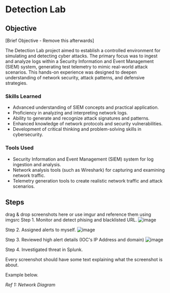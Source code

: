 # Detection Lab

## Objective
[Brief Objective - Remove this afterwards]

The Detection Lab project aimed to establish a controlled environment for simulating and detecting cyber attacks. The primary focus was to ingest and analyze logs within a Security Information and Event Management (SIEM) system, generating test telemetry to mimic real-world attack scenarios. This hands-on experience was designed to deepen understanding of network security, attack patterns, and defensive strategies.

### Skills Learned


- Advanced understanding of SIEM concepts and practical application.
- Proficiency in analyzing and interpreting network logs.
- Ability to generate and recognize attack signatures and patterns.
- Enhanced knowledge of network protocols and security vulnerabilities.
- Development of critical thinking and problem-solving skills in cybersecurity.

### Tools Used


- Security Information and Event Management (SIEM) system for log ingestion and analysis.
- Network analysis tools (such as Wireshark) for capturing and examining network traffic.
- Telemetry generation tools to create realistic network traffic and attack scenarios.

## Steps
drag & drop screenshots here or use imgur and reference them using imgsrc
Step 1. Monitor and detect phising and blacklisted URL.
![image](https://github.com/user-attachments/assets/c33d3a78-f8e5-4615-9d8b-803814d3303e)


Step 2. Assigned alerts to myself.
![image](https://github.com/user-attachments/assets/80c44814-b731-4646-852e-877e1fbf5c23)

Step 3. Reviewed high alert details (IOC's IP Address and domain)
![image](https://github.com/user-attachments/assets/075d355b-1758-4ef8-8ccb-11128a231017)

Step 4. Investigated threat in Splunk.





Every screenshot should have some text explaining what the screenshot is about.

Example below.

*Ref 1: Network Diagram*
